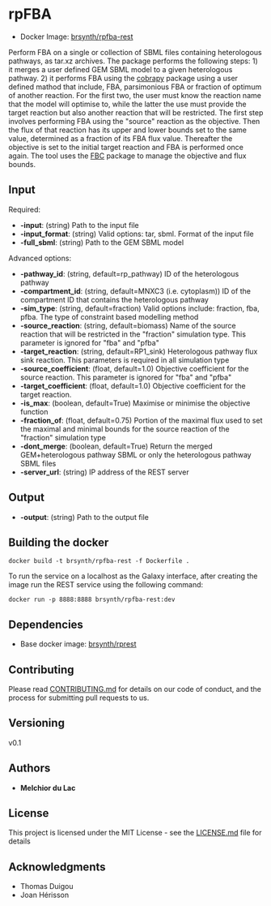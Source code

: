 # rpFBA

* Docker Image: [brsynth/rpfba-rest](https://hub.docker.com/r/brsynth/rpfba-rest)

Perform FBA on a single or collection of SBML files containing heterologous pathways, as tar.xz archives. The package performs the following steps: 1) it merges a user defined GEM SBML model to a given heterologous pathway. 2) it performs FBA using the [cobrapy](https://opencobra.github.io/cobrapy/) package using a user defined mathod that include, FBA, parsimonious FBA or fraction of optimum of another reaction. For the first two, the user must know the reaction name that the model will optimise to, while the latter the use must provide the target reaction but also another reaction that will be restricted. The first step involves performing FBA using the "source" reaction as the objective. Then the flux of that reaction has its upper and lower bounds set to the same value, determined as a fraction of its FBA flux value. Thereafter the objective is set to the initial target reaction and FBA is performed once again. The tool uses the [FBC](https://co.mbine.org/specifications/sbml.level-3.version-1.fbc.version-2.release-1) package to manage the objective and flux bounds.

## Input

Required:
* **-input**: (string) Path to the input file
* **-input_format**: (string) Valid options: tar, sbml. Format of the input file
* **-full_sbml**: (string) Path to the GEM SBML model

Advanced options:
* **-pathway_id**: (string, default=rp_pathway) ID of the heterologous pathway
* **-compartment_id**: (string, default=MNXC3 (i.e. cytoplasm)) ID of the compartment ID that contains the heterologous pathway
* **-sim_type**: (string, default=fraction) Valid options include: fraction, fba, pfba. The type of constraint based modelling method 
* **-source_reaction**: (string, default=biomass) Name of the source reaction that will be restricted in the "fraction" simulation type. This parameter is ignored for "fba" and "pfba"
* **-target_reaction**: (string, default=RP1_sink) Heterologous pathway flux sink reaction. This parameters is required in all simulation type
* **-source_coefficient**: (float, default=1.0) Objective coefficient for the source reaction. This parameter is ignored for "fba" and "pfba"
* **-target_coefficient**: (float, default=1.0) Objective coefficient for the target reaction. 
* **-is_max**: (boolean, default=True) Maximise or minimise the objective function
* **-fraction_of**: (float, default=0.75) Portion of the maximal flux used to set the maximal and minimal bounds for the source reaction of the "fraction" simulation type
* **-dont_merge**: (boolean, default=True) Return the merged GEM+heterologous pathway SBML or only the heterologous pathway SBML files
* **-server_url**: (string) IP address of the REST server

## Output

* **-output**: (string) Path to the output file

## Building the docker

```
docker build -t brsynth/rpfba-rest -f Dockerfile .
```

To run the service on a localhost as the Galaxy interface, after creating the image run the REST service using the following command:

```
docker run -p 8888:8888 brsynth/rpfba-rest:dev
```

## Dependencies

* Base docker image: [brsynth/rprest](https://hub.docker.com/r/brsynth/rprest)

## Contributing

Please read [CONTRIBUTING.md](https://gist.github.com/PurpleBooth/b24679402957c63ec426) for details on our code of conduct, and the process for submitting pull requests to us.

## Versioning

v0.1

## Authors

* **Melchior du Lac** 

## License

This project is licensed under the MIT License - see the [LICENSE.md](LICENSE.md) file for details

## Acknowledgments

* Thomas Duigou
* Joan Hérisson
